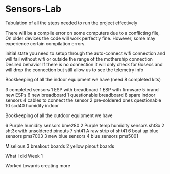 # Sensors-Lab


Tabulation of all the steps needed to run the project effectively

There will be a compile error on some computers due to a conflicting file, On older devices the code will work perfectly fine. However, some may experience certain compilation errors.


initial state you need to setup through the auto-connect wifi connection and will fail without wifi or outside the range of the mothership connection
Desired behavior 
If there is no connection it will only check for 6osecs and will drop the connection but still allow us to see the telemetry info 


Bookkeeping of all the indoor equipment we have (need 8 completed kits)

3 completed sensors
1 ESP with breadboard
1 ESP with firmware
5 brand new ESPs
6 new breadboard
1 questionable breadboard
8 spare indoor sensors
4 cables to connect the sensor
2 pre-soldered ones questionable
10 scd40 humidity indoor

Bookkeeping of all the outdoor equipment we have

6 Purple humidity sensors bme280
2 Purple temp humidity sensors sht3x 
2 sht3x with unsoldered pinouts
7 sht41 
A raw strip of sht41
6 beat up blue sensors pms7003
3 new blue sensors
4 blue sensors pms5001


Miselious
3 breakout boards
2 yellow pinout boards


What I did Week 1

Worked towards creating more 
